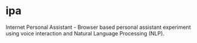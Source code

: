 # ipa
Internet Personal Assistant - Browser based personal assistant experiment using voice interaction and Natural Language Processing (NLP).
